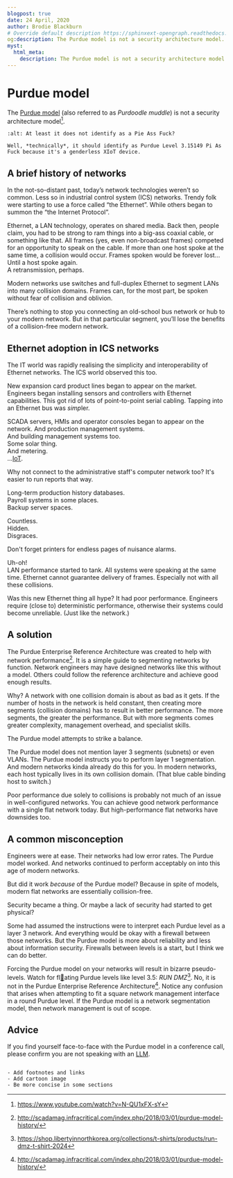 ```yaml
---
blogpost: true
date: 24 April, 2020
author: Brodie Blackburn
# Override default description https://sphinxext-opengraph.readthedocs.io/en/latest/#per-page-overrides
og:description: The Purdue model is not a security architecture model.
myst:
  html_meta:
    description: The Purdue model is not a security architecture model.
---
```

# Purdue model

The [Purdue model](https://en.wikipedia.org/wiki/Purdue_Enterprise_Reference_Architecture) (also referred to as _Purdoodle muddle_) is not a security architecture model[^1].

```{figure} purdue.jpg
:alt: At least it does not identify as a Pie Ass Fuck?

Well, *technically*, it should identify as Purdue Level 3.15149 Pi As Fuck because it's a genderless XIoT device.
```


## A brief history of networks

In the not-so-distant past, today’s network technologies weren’t so common.
Less so in industrial control system (ICS) networks.
Trendy folk were starting to use a force called “the Ethernet”.
While others began to summon the “the Internet Protocol”.

Ethernet, a LAN technology, operates on shared media.
Back then, people claim, you had to be strong to ram things into a big-ass coaxial cable, or something like that.
All frames (yes, even non-broadcast frames) competed for an opportunity to speak on the cable.
If more than one host spoke at the same time, a collision would occur.
Frames spoken would be forever lost...
Until a host spoke again. \
A retransmission, perhaps.

Modern networks use switches and full-duplex Ethernet to segment LANs into many collision domains.
Frames can, for the most part, be spoken without fear of collision and oblivion.

There’s nothing to stop you connecting an old-school bus network or hub to your modern network.
But in that particular segment, you’ll lose the benefits of a collision-free modern network.


## Ethernet adoption in ICS networks

The IT world was rapidly realising the simplicity and interoperability of Ethernet networks.
The ICS world observed this too.

New expansion card product lines began to appear on the market.
Engineers began installing sensors and controllers with Ethernet capabilities.
This got rid of lots of point-to-point serial cabling.
Tapping into an Ethernet bus was *simp*ler.

SCADA servers, HMIs and operator consoles began to appear on the network.
And production management systems. \
And building management systems too. \
Some solar thing. \
And metering. \
...[IoT](https://x.com/internetofshit).

Why not connect to the administrative staff's computer network too?
It's easier to run reports that way.

Long-term production history databases. \
Payroll systems in some places. \
Backup server spaces.

Countless. \
Hidden. \
Disgraces.

Don't forget printers for endless pages of nuisance alarms.

Uh-oh! \
LAN performance started to tank.
All systems were speaking at the same time.
Ethernet cannot guarantee delivery of frames.
Especially not with all these collisions.

Was this new Ethernet thing all hype?
It had poor performance.
Engineers require (close to) deterministic performance, otherwise their systems could become unreliable.
(Just like the network.)


## A solution

The Purdue Enterprise Reference Architecture was created to help with network performance[^2].
It is a simple guide to segmenting networks by function.
Network engineers may have designed networks like this without a model.
Others could follow the reference architecture and achieve good enough results.

Why? A network with one collision domain is about as bad as it gets.
If the number of hosts in the network is held constant, then creating more segments (collision domains) has to result in better performance. The more segments, the greater the performance.
But with more segments comes greater complexity, management overhead, and specialist skills.

The Purdue model attempts to strike a balance.

The Purdue model does not mention layer 3 segments (subnets) or even VLANs.
The Purdue model instructs you to perform layer 1 segmentation.
And modern networks kinda already do this for you.
In modern networks, each host typically lives in its own collision domain.
(That blue cable binding host to switch.)

Poor performance due solely to collisions is probably not much of an issue in well-configured networks.
You can achieve good network performance with a single flat network today.
But high-performance flat networks have downsides too.


## A common misconception

Engineers were at ease.
Their networks had low error rates.
The Purdue model worked.
And networks continued to perform acceptably on into this age of modern networks.

But did it work *because* of the Purdue model?
Because in spite of models, modern flat networks are essentially collision-free.

Security became a thing.
Or maybe a lack of security had started to get physical?

Some had assumed the instructions were to interpret each Purdue level as a layer 3 network.
And everything would be okay with a firewall between those networks.
But the Purdue model is more about reliability and less about information security.
Firewalls between levels is a start, but I think we can do better.

Forcing the Purdue model on your networks will result in bizarre pseudo-levels.
Watch for fl[🛟](https://study.com/skill/learn/identifying-numbers-as-integers-or-non-integers-explanation.html)ating Purdue levels like level 3.5: *RUN DMZ*[^3].
No, it is not in the Purdue Enterprise Reference Architecture[^2].
Notice any confusion that arises when attempting to fit a square network management interface in a round Purdue level.
If the Purdue model is a network segmentation model, then network management is out of scope.


## Advice

If you find yourself face-to-face with the Purdue model in a conference call, please confirm you are not speaking with an [LLM](https://x.com/i/grok/share/GylL24RlT2ZM0ZgeNeBB8vLF8).

[^1]: <https://www.youtube.com/watch?v=N-QU1xFX-sY>
[^2]: <http://scadamag.infracritical.com/index.php/2018/03/01/purdue-model-history/>
[^3]: <https://shop.libertyinnorthkorea.org/collections/t-shirts/products/run-dmz-t-shirt-2024>

```{update} 22 November, 2024

- Add footnotes and links
- Add cartoon image
- Be more concise in some sections
```
